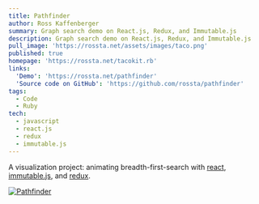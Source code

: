 ```yaml
---
title: Pathfinder
author: Ross Kaffenberger
summary: Graph search demo on React.js, Redux, and Immutable.js
description: Graph search demo on React.js, Redux, and Immutable.js
pull_image: 'https://rossta.net/assets/images/taco.png'
published: true
homepage: 'https://rossta.net/tacokit.rb'
links:
  'Demo': 'https://rossta.net/pathfinder'
  'Source code on GitHub': 'https://github.com/rossta/pathfinder'
tags:
  - Code
  - Ruby
tech:
  - javascript
  - react.js
  - redux
  - immutable.js
---
```


A visualization project: animating breadth-first-search with [react](https://facebook.github.io/react/), [immutable.js](https://facebook.github.io/immutable-js/), and [redux](https://github.com/rackt/redux).

[![Pathfinder](screenshots/screenshot-pathfinder.png)](https://rossta.net/pathfinder)
